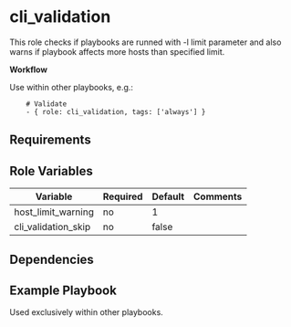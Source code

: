 cli_validation
=========

This role checks if playbooks are runned with -l limit parameter and also warns
if playbook affects more hosts than specified limit.

**Workflow**

Use within other playbooks, e.g.:
```
    # Validate
    - { role: cli_validation, tags: ['always'] }
```

Requirements
------------




Role Variables
--------------
| Variable          | Required | Default | Comments                                               |
|-------------------|----------|---------|--------------------------------------------------------|
| host_limit_warning | no |  1 | |
| cli_validation_skip | no | false | |



Dependencies
------------



Example Playbook
----------------

Used exclusively within other playbooks.
